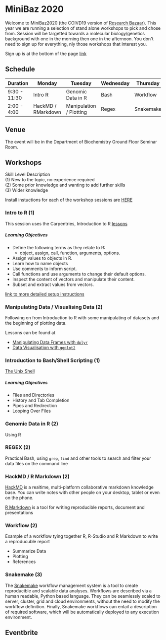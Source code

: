 # MiniBaz 2020

Welcome to MiniBaz2020 (the COIVD19 version of [Research Bazaar](https://otagocarpentries.github.io/resbaz2019/dunedin/)). This year we are running a selection of stand alone workshops to pick and chose from. Session will be targetted towards a molecular biology/genetics background with one in the morning then one in the afternoon. You don't need to sign up for everything, nly those workshops that interest you. 

Sign up is at the bottom of the page [link]()

## Schedule

| Duration | Monday | Tuesday | Wednesday | Thursday |
|---|---|---|---|---|
9:30 - 11:30| Intro R | Genomic Data in R | Bash | Workflow |
2:00 - 4:00 | HackMD / RMarkdown | Manipulation / Plotting | Regex | Snakemake | 

## Venue
The event will be in the Department of Biochemistry Ground Floor Seminar Room.

## Workshops  
Skill Level Description  
(1) New to the topic, no experience required  
(2) Some prior knowledge and wanting to add further skills  
(3) Wider knowledge  

Install instuctions for each of the workshop sessions are [HERE](https://github.com/OtagoCarpentries/minibaz2020/blob/master/setup.md)  

### Intro to R (1)
This session uses the Carpentries, Introduction to R [lessons](https://datacarpentry.org/R-ecology-lesson/01-intro-to-r.html)

##### Learning Objectives
* Define the following terms as they relate to R: 
    - object, assign, call, function, arguments, options.
* Assign values to objects in R.
* Learn how to name objects
* Use comments to inform script.
* Call functions and use arguments to change their default options.
* Inspect the content of vectors and manipulate their content.
* Subset and extract values from vectors.

[link to more detailed setup instructions](https://datacarpentry.org/R-ecology-lesson/index.html#setup_instructions)

### Manipulating Data / Visualising Data (2)
Following on from Introduction to R with some manipulating of datasets and the beginning of plotting data.

Lessons can be found at
* [Manipulating Data Frames with ```dplyr```](https://datacarpentry.org/R-ecology-lesson/03-dplyr.html)
* [Data Visualisation with ```ggplot2```](https://datacarpentry.org/R-ecology-lesson/04-visualization-ggplot2.html)

### Introduction to Bash/Shell Scripting (1)
[The Unix Shell](https://swcarpentry.github.io/shell-novice/) 

##### Learning Objectives
* Files and Directories
* History and Tab Completion
* Pipes and Redirection
* Looping Over Files

### Genomic Data in R (2)
Using R

### REGEX (2)
Practical Bash, using ```grep```, ```find``` and other tools to search and filter your data files on the command line

### HackMD / R Markdown (2)

[HackMD](https://hackmd.io/) is a realtime, multi-platform collaborative markdown knowledge base.
You can write notes with other people on your desktop, tablet or even on the phone.

[R Markdown](https://rmarkdown.rstudio.com/) is a tool for writing reproducible reports, document and presentations

### Workflow (2)
Example of a workflow tying together R, R-Studio and R Markdown to write a reproducuble report
  * Summarize Data
  * Plotting
  * References

### Snakemake (3)
The [Snakemake](https://snakemake.readthedocs.io/en/stable/) workflow management system is a tool to create reproducible and scalable data analyses. Workflows are described via a human readable, Python based language. They can be seamlessly scaled to server, cluster, grid and cloud environments, without the need to modify the workflow definition. Finally, Snakemake workflows can entail a description of required software, which will be automatically deployed to any execution environment.


## Eventbrite
